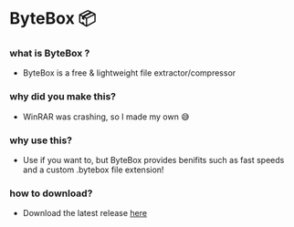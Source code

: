 # ByteBox 📦
### what is ByteBox ?
* ByteBox is a free & lightweight file extractor/compressor
### why did you make this?
* WinRAR was crashing, so I made my own 😅
### why use this?
* Use if you want to, but ByteBox provides benifits such as fast speeds and a custom .bytebox file extension!
### how to download?
* Download the latest release [here](https://example.com)
